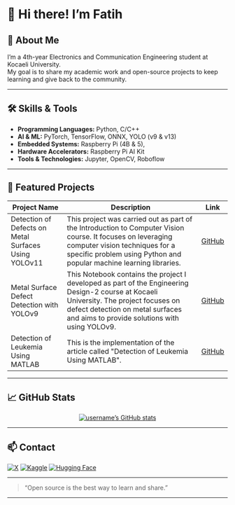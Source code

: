 # 👋 Hi there! I’m Fatih

## 🚀 About Me
I’m a 4th-year Electronics and Communication Engineering student at Kocaeli University.  
My goal is to share my academic work and open-source projects to keep learning and give back to the community.

---

## 🛠️ Skills & Tools

- **Programming Languages:** Python, C/C++  
- **AI & ML:** PyTorch, TensorFlow, ONNX, YOLO (v9 & v13)  
- **Embedded Systems:** Raspberry Pi (4B & 5),  
- **Hardware Accelerators:** Raspberry Pi AI Kit 
- **Tools & Technologies:** Jupyter, OpenCV, Roboflow

---

## 📂 Featured Projects

| Project Name                         | Description                                                         | Link                                                                 |
| ------------------------------------ | ------------------------------------------------------------------- | -------------------------------------------------------------------- |
| Detection of Defects on Metal Surfaces Using YOLOv11   | This project was carried out as part of the Introduction to Computer Vision course. It focuses on leveraging computer vision techniques for a specific problem using Python and popular machine learning libraries.       | [GitHub](https://github.com/fserdeniz/CVIntroProject)               |
| Metal Surface Defect Detection with YOLOv9                | This Notebook contains the project I developed as part of the Engineering Design-2 course at Kocaeli University. The project focuses on defect detection on metal surfaces and aims to provide solutions with using YOLOv9.     | [GitHub](https://github.com/fserdeniz/Metal-Surface-Defect-Detection-with-YOLOv9)         |
| Detection of Leukemia Using MATLAB          | This is the implementation of the article called "Detection of Leukemia Using MATLAB".           | [GitHub](https://github.com/fserdeniz/Detection-of-Leukemia-Using-MATLAB)                 |

---

## 📈 GitHub Stats

<p align="center">
  <a href="https://github.com/fserdeniz">
    <img src="https://github-readme-stats.vercel.app/api?username=fserdeniz&show_icons=true&theme=tokyonight" alt="username’s GitHub stats" />
  </a>
</p>

---

## 📫 Contact
 
[![X](https://img.shields.io/badge/X-@chefontech-000?logo=twitter&logoColor=white&style=flat-square)](https://x.com/chefontech)  [![Kaggle](https://img.shields.io/badge/Kaggle-fatihserdeniz-blue?logo=kaggle&logoColor=white&style=flat-square)](https://kaggle.com/fatihserdeniz)  [![Hugging Face](https://img.shields.io/badge/Hugging%20Face-chefonml-orange?logo=huggingface&logoColor=white&style=flat-square)](https://huggingface.co/chefonml)   

---

> “Open source is the best way to learn and share.”

---

